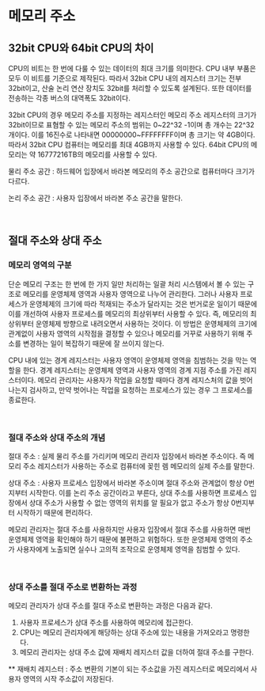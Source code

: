 # 메모리 주소

##  32bit CPU와 64bit CPU의 차이

CPU의 비트는 한 번에 다룰 수 있는 데이터의 최대 크기를 의미한다. CPU 내부 부품은 모두 이 비트를 기준으로 제작된다. 따라서 32bit  CPU 내의 레지스터 크기는 전부 32bit이고, 산술 논리 연산 장치도 32bit를 처리할 수 있도록 설계된다. 또한 데이터를 전송하는 각종 버스의 대역폭도 32bit이다.

32bit CPU의 경우 메모리 주소를 지정하는 레지스터인 메모리 주소 레지스터의 크기가 32bit이므로 표혐할 수 있는 메모리 주소의 범위는 0~22^32 -1이며 총 개수는 22^32개이다. 이를 16진수로 나타내면 00000000~FFFFFFFF이며 총 크기는 약 4GB이다. 따라서 32bit CPU 컴퓨터는 메모리를 최대 4GB까지 사용할 수 있다. 64bit CPU의 메모리는 약 16777216TB의 메모리를 사용할 수 있다.

물리 주소 공간 : 하드웨어 입장에서 바라본 메모리의 주소 공간으로 컴퓨터마다 크기가 다르다.

논리 주소 공간 : 사용자 입장에서 바라본 주소 공간을 말한다.

<br>



## 절대 주소와 상대 주소

### 메모리 영역의 구분

단순 메모리 구조는 한 번에 한 가지 일만 처리하는 일괄 처리 시스템에서 볼 수 있는 구조로 메모리를 운영체제 영역과 사용자 영역으로 나누어 관리한다. 그러나 사용자 프로세스가 운영체제의 크기에 따라 적재되는 주소가 달라지는 것은 번거로운 일이기 때문에 이를 개선하여 사용자 프로세스를 메모리의 최상위부터 사용할 수 있다. 즉, 메모리의 최상위부터 운영체제 방향으로 내려오면서 사용하는 것이다. 이 방법은 운영체제의 크기에 관계없이 사용자 영역의 시작점을 결정할 수 있으나 메모리를 거꾸로 사용하기 위해 주소를 변경하는 일이 복잡하기 때문에 잘 쓰이지 않는다. 

CPU 내에 있는 경계 레지스터는 사용자 영역이 운영체제 영역을 침범하는 것을 막는 역할을 한다. 경계 레지스터는 운영체제 영역과 사용자 영역의 경계 지점 주소를 가진 레지스터이다. 메모리 관리자는 사용자가 작업을 요청할 때마다 경계 레지스처의 값을 벗어나는지 검사하고, 만약 벗어나는 작업을 요청하는 프로세스가 있는 경우 그 프로세스를 종료한다.

<br>



### 절대 주소와 상대 주소의 개념

절대 주소 : 실제 물리 주소를 가리키며 메모리 관리자 입장에서 바라본 주소이다. 즉 메모리 주소 레지스터가 사용하는 주소로 컴퓨터에 꽂힌 렘 메모리의 실제 주소를 말한다.

상대 주소 : 사용자 프로세스 입장에서 바라본 주소이며 절대 주소와 관계없이 항상 0번지부터 시작한다. 이를 논리 주소 공간이라고 부른다, 상대 주소를 사용하면 프로세스 입장에서 상대 주소가 사용할 수 없는 영역의 위치를 알 필요가 없고 주소가 항상 0번지부터 시작하기 때문에 편리하다.

메모리 관리자는 절대 주소를 사용하지만 사용자 입장에서 절대 주소를 사용하면 매번 운영체제 영역을 확인해야 하기 때문에 불편하고 위험하다. 또한 운영체제 영역의 주소가 사용자에게 노출되면 실수나 고의적 조작으로 운영체제 영역을 침범할 수 있다.

<br>



### 상대 주소를 절대 주소로 변환하는 과정

메모리 관리자가 상대 주소를 절대 주소로 변환하는 과정은 다음과 같다.

1. 사용자 프로세스가 상대 주소를 사용하여 메모리에 접근한다.
2. CPU는 메모리 관리자에게 해당하는 상대 주소에 있는 내용을 가져오라고 명령한다.
3. 메모리 관리자는 상대 주소 값에 재배치 레지스터 값을 더하여 절대 주소를 구한다. 

** 재배치 레지스터 : 주소 변환의 기본이 되는 주소값을 가진 레지스터로 메모리에서 사용자 영역의 시작 주소값이 저장된다.
